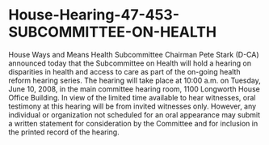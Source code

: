 # House-Hearing-47-453-SUBCOMMITTEE-ON-HEALTH
House Ways and Means Health Subcommittee Chairman Pete Stark (D-CA) announced today that the Subcommittee on Health will hold a hearing on disparities in health and access to care as part of the on-going health reform hearing series. The hearing will take place at 10:00 a.m. on Tuesday, June 10, 2008, in the main committee hearing room, 1100 Longworth House Office Building. In view of the limited time available to hear witnesses, oral testimony at this hearing will be from invited witnesses only. However, any individual or organization not scheduled for an oral appearance may submit a written statement for consideration by the Committee and for inclusion in the printed record of the hearing.
